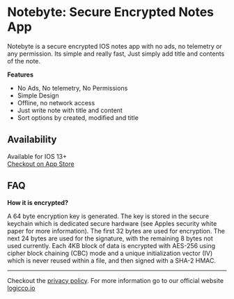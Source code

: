 # Notebyte: Secure Encrypted Notes App

Notebyte is a secure encrypted IOS notes app with no ads, no telemetry or any permission.
Its simple and really fast, Just simply add title and contents of the note.

**Features**
- No Ads, No telemetry, No Permissions
- Simple Design
- Offline, no network access
- Just write note with title and content
- Sort options by created, modified and title

## Availability

Available for IOS 13+  
[Checkout on App Store](https://apps.apple.com/app/id1547347466 "App store")

## FAQ

**How it is encrypted?**

A 64 byte encryption key is generated. The key is stored in the secure keychain which is dedicated secure hardware (see Apples security white paper for more information). The first 32 bytes are used for encryption. The next 24 bytes are used for the signature, with the remaining 8 bytes not used currently. Each 4KB block of data is encrypted with AES-256 using cipher block chaining (CBC) mode and a unique initialization vector (IV) which is never reused within a file, and then signed with a SHA-2 HMAC.

---
Checkout the [privacy policy](http://logicco.io/notebyte/privacy "privacy policy").
For more information go to our official website [logicco.io ](http://logicco.io "Checkout ")
